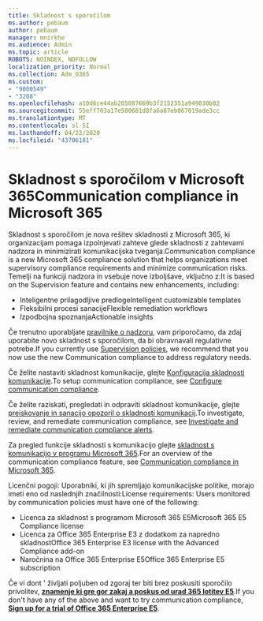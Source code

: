 ```yaml
---
title: Skladnost s sporočilom
ms.author: pebaum
author: pebaum
manager: mnirkhe
ms.audience: Admin
ms.topic: article
ROBOTS: NOINDEX, NOFOLLOW
localization_priority: Normal
ms.collection: Adm_O365
ms.custom:
- "9000549"
- "3208"
ms.openlocfilehash: a10d6ce44ab205087669b3f2152351a949030b02
ms.sourcegitcommit: 55eff703a17e500681d8fa6a87eb067019ade3cc
ms.translationtype: MT
ms.contentlocale: sl-SI
ms.lasthandoff: 04/22/2020
ms.locfileid: "43706181"
---
```

# <a name="communication-compliance-in-microsoft-365"></a><span data-ttu-id="b118e-102">Skladnost s sporočilom v Microsoft 365</span><span class="sxs-lookup"><span data-stu-id="b118e-102">Communication compliance in Microsoft 365</span></span>

<span data-ttu-id="b118e-103">Skladnost s sporočilom je nova rešitev skladnosti z Microsoft 365, ki organizacijam pomaga izpolnjevati zahteve glede skladnosti z zahtevami nadzora in minimizirati komunikacijska tveganja.</span><span class="sxs-lookup"><span data-stu-id="b118e-103">Communication compliance is a new Microsoft 365 compliance solution that helps organizations meet supervisory compliance requirements and minimize communication risks.</span></span> <span data-ttu-id="b118e-104">Temelji na funkciji nadzora in vsebuje nove izboljšave, vključno z:</span><span class="sxs-lookup"><span data-stu-id="b118e-104">It is based on the Supervision feature and contains new enhancements, including:</span></span>

- <span data-ttu-id="b118e-105">Inteligentne prilagodljive predloge</span><span class="sxs-lookup"><span data-stu-id="b118e-105">Intelligent customizable templates</span></span>
- <span data-ttu-id="b118e-106">Fleksibilni procesi sanacije</span><span class="sxs-lookup"><span data-stu-id="b118e-106">Flexible remediation workflows</span></span>
- <span data-ttu-id="b118e-107">Izpodbojna spoznanja</span><span class="sxs-lookup"><span data-stu-id="b118e-107">Actionable insights</span></span>

<span data-ttu-id="b118e-108">Če trenutno uporabljate [pravilnike o nadzoru](https://docs.microsoft.com/microsoft-365/compliance/supervision-policies), vam priporočamo, da zdaj uporabite novo skladnost s sporočilom, da bi obravnavali regulativne potrebe.</span><span class="sxs-lookup"><span data-stu-id="b118e-108">If you currently use [Supervision policies](https://docs.microsoft.com/microsoft-365/compliance/supervision-policies), we recommend that you now use the new Communication compliance to address regulatory needs.</span></span>

<span data-ttu-id="b118e-109">Če želite nastaviti skladnost komunikacije, glejte [Konfiguracija skladnosti komunikacije](https://docs.microsoft.com/microsoft-365/compliance/communication-compliance-configure).</span><span class="sxs-lookup"><span data-stu-id="b118e-109">To setup communication compliance, see [Configure communication compliance](https://docs.microsoft.com/microsoft-365/compliance/communication-compliance-configure).</span></span>

<span data-ttu-id="b118e-110">Če želite raziskati, pregledati in odpraviti skladnost komunikacije, glejte [preiskovanje in sanacijo opozoril o skladnosti komunikacij](https://docs.microsoft.com/microsoft-365/compliance/communication-compliance-investigate-remediate).</span><span class="sxs-lookup"><span data-stu-id="b118e-110">To investigate, review, and remediate communication compliance, see [Investigate and remediate communication compliance alerts](https://docs.microsoft.com/microsoft-365/compliance/communication-compliance-investigate-remediate).</span></span>

<span data-ttu-id="b118e-111">Za pregled funkcije skladnosti s komunikacijo glejte [skladnost s komunikacijo v programu Microsoft 365](https://docs.microsoft.com/microsoft-365/compliance/communication-compliance).</span><span class="sxs-lookup"><span data-stu-id="b118e-111">For an overview of the communication compliance feature, see [Communication compliance in Microsoft 365](https://docs.microsoft.com/microsoft-365/compliance/communication-compliance).</span></span>

<span data-ttu-id="b118e-112">Licenčni pogoji: Uporabniki, ki jih spremljajo komunikacijske politike, morajo imeti eno od naslednjih značilnosti:</span><span class="sxs-lookup"><span data-stu-id="b118e-112">License requirements: Users monitored by communication policies must have one of the following:</span></span>

- <span data-ttu-id="b118e-113">Licenca za skladnost s programom Microsoft 365 E5</span><span class="sxs-lookup"><span data-stu-id="b118e-113">Microsoft 365 E5 Compliance license</span></span>
- <span data-ttu-id="b118e-114">Licenca za Office 365 Enterprise E3 z dodatkom za napredno skladnost</span><span class="sxs-lookup"><span data-stu-id="b118e-114">Office 365 Enterprise E3 license with the Advanced Compliance add-on</span></span>
- <span data-ttu-id="b118e-115">Naročnina na Office 365 Enterprise E5</span><span class="sxs-lookup"><span data-stu-id="b118e-115">Office 365 Enterprise E5 subscription</span></span>

<span data-ttu-id="b118e-116">Če vi dont ' življati poljuben od zgoraj ter biti brez poskusiti sporočilo privolitev, **[znamenje ki gre gor zakaj a poskus od urad 365 lotitev E5](https://go.microsoft.com/fwlink/p/?LinkID=698279)**.</span><span class="sxs-lookup"><span data-stu-id="b118e-116">If you don't have any of the above and want to try communication compliance, **[Sign up for a trial of Office 365 Enterprise E5](https://go.microsoft.com/fwlink/p/?LinkID=698279)**.</span></span>